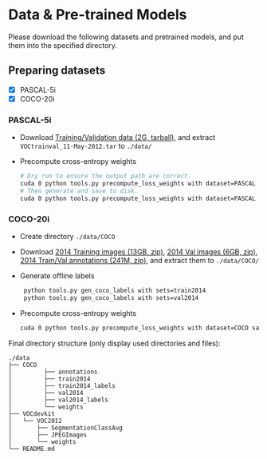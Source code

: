 # Data & Pre-trained Models

Please download the following datasets and pretrained models, and put them into the specified directory.

## Preparing datasets

* [x] PASCAL-5i
* [x] COCO-20i

### PASCAL-5i

* Download [Training/Validation data (2G, tarball)](http://host.robots.ox.ac.uk/pascal/VOC/voc2012/VOCtrainval_11-May-2012.tar), and extract `VOCtrainval_11-May-2012.tar` to `./data/`
* Precompute cross-entropy weights
  
  ```bash
  # Dry run to ensure the output path are correct.
  cuda 0 python tools.py precompute_loss_weights with dataset=PASCAL dry_run=True
  # Then generate and save to disk.
  cuda 0 python tools.py precompute_loss_weights with dataset=PASCAL
  ```

### COCO-20i

* Create directory `./data/COCO`
* Download [2014 Training images (13GB, zip)](http://images.cocodataset.org/zips/train2014.zip), [2014 Val images (6GB, zip)](http://images.cocodataset.org/zips/val2014.zip), [2014 Train/Val annotations (241M, zip)](http://images.cocodataset.org/annotations/annotations_trainval2014.zip), and extract them to `./data/COCO/` 
* Generate offline labels

  ```bash
   python tools.py gen_coco_labels with sets=train2014
   python tools.py gen_coco_labels with sets=val2014
  ```

* Precompute cross-entropy weights

  ```bash
  cuda 0 python tools.py precompute_loss_weights with dataset=COCO save_byte=True
  ```

Final directory structure (only display used directories and files):

```
./data
├── COCO
│         ├── annotations
│         ├── train2014
│         ├── train2014_labels
│         ├── val2014
│         ├── val2014_labels
│         └── weights
├── VOCdevkit
│   └── VOC2012
│       ├── SegmentationClassAug
│       ├── JPEGImages
│       └── weights
└── README.md
```
